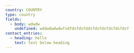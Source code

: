 ```yaml
---
country: COUNTRY
type: country
fields:
  - body: wdwdw
    undefined: wddwdwdwdwfsdfdsfdsfddsfdsfdsfdsfdsfdsf
contact_entries:
  - heading: hello
    text: text below heading
---
```


